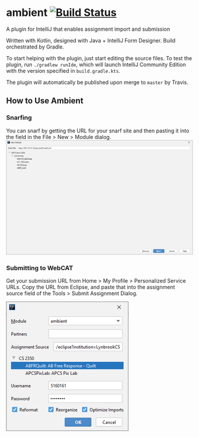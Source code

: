 # ambient [![Build Status](https://travis-ci.com/akainth015/ambient.svg?branch=master)](https://travis-ci.com/akainth015/ambient)
A plugin for IntelliJ that enables assignment import and submission

Written with Kotlin, designed with Java + IntelliJ Form Designer. Build orchestrated by Gradle.

To start helping with the plugin, just start editing the source files.
To test the plugin, run `./gradlew runIde`, which will launch IntelliJ Community Edition with the version specified in `build.gradle.kts`.

The plugin will automatically be published upon merge to `master` by Travis.

## How to Use Ambient
### Snarfing
You can snarf by getting the URL for your snarf site and then pasting it into the field in the File > New > Module dialog.
![](images/snarf.png)

### Submitting to WebCAT
Get your submission URL from Home > My Profile > Personalized Service URLs. Copy the URL from Eclipse, and paste that into the assignment source field of the Tools > Submit Assignment Dialog.

![](images/submit.png) 